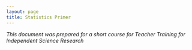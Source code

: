 ```yaml
---
layout: page
title: Statistics Primer
---
```


*This document was prepared for a short course for Teacher Training for Independent Science Research*